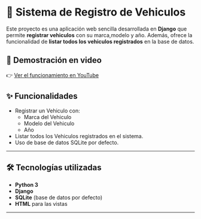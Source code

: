 # 🚗 Sistema de Registro de Vehiculos

Este proyecto es una aplicación web sencilla desarrollada en **Django** que permite **registrar vehiculos** con su marca,modelo y año. Además, ofrece la funcionalidad de **listar todos los vehiculos registrados** en la base de datos.


## 🎥 Demostración en video
👉 [Ver el funcionamiento en YouTube](https://www.youtube.com/shorts/rKiPkd3eoNc)



## ✨ Funcionalidades
- Registrar un Vehiculo con:
  - Marca del Vehiculo
  - Modelo del Vehiculo
  - Año
- Listar todos los Vehiculos registrados en el sistema.
- Uso de base de datos SQLite por defecto.

---

## 🛠️ Tecnologías utilizadas
- **Python 3**
- **Django**
- **SQLite** (base de datos por defecto)
- **HTML** para las vistas

---


